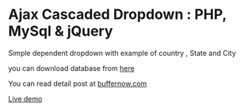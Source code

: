 # Ajax Cascaded Dropdown : PHP, MySql & jQuery

Simple dependent dropdown with example of country , State and City

you can download database from [here
](https://github.com/hiiamrohit/Countries-States-Cities-database)

You can read detail post at [buffernow.com
](http://buffernow.com/cascading-dropdown-ajax/)

[Live demo](http://buffernow.com/demo/cascadedrpdwn/)

